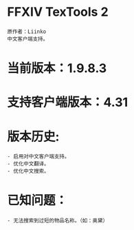 
# FFXIV TexTools 2
    原作者：Liinko
    中文客户端支持。

# 当前版本：1.9.8.3
# 支持客户端版本：4.31
# 版本历史:

    - 启用对中文客户端支持。
    - 优化中文翻译。
    - 优化中文搜索。
    
# 已知问题：
    - 无法搜索到过短的物品名称。（如：奥黛）
